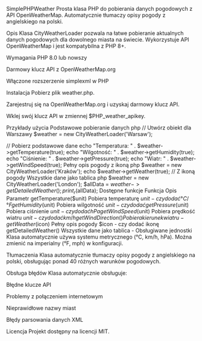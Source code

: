 SimplePHPWeather
Prosta klasa PHP do pobierania danych pogodowych z API OpenWeatherMap. Automatycznie tłumaczy opisy pogody z angielskiego na polski.

Opis
Klasa CityWeatherLoader pozwala na łatwe pobieranie aktualnych danych pogodowych dla dowolnego miasta na świecie. Wykorzystuje API OpenWeatherMap i jest kompatybilna z PHP 8+.

Wymagania
PHP 8.0 lub nowszy

Darmowy klucz API z OpenWeatherMap.org

Włączone rozszerzenie simplexml w PHP

Instalacja
Pobierz plik weather.php.

Zarejestruj się na OpenWeatherMap.org i uzyskaj darmowy klucz API.

Wklej swój klucz API w zmiennej $PHP_weather_apikey.

Przykłady użycia
Podstawowe pobieranie danych
php
// Utwórz obiekt dla Warszawy
$weather = new CityWeatherLoader('Warsaw');

// Pobierz podstawowe dane
echo "Temperatura: " . $weather->getTemperature(true);
echo "Wilgotność: " . $weather->getHumidity(true);
echo "Ciśnienie: " . $weather->getPressure(true);
echo "Wiatr: " . $weather->getWindSpeed(true);
Pełny opis pogody z ikoną
php
$weather = new CityWeatherLoader('Kraków');
echo $weather->getWeather(true); // Z ikoną pogody
Wszystkie dane jako tablica
php
$weather = new CityWeatherLoader('London');
$allData = $weather->getDetailedWeather();
print_r($allData);
Dostępne funkcje
Funkcja	Opis	Parametr
getTemperature($unit)	Pobiera temperaturę	$unit - czy dodać °C/°F
getHumidity($unit)	Pobiera wilgotność	$unit - czy dodać %
getPressure($unit)	Pobiera ciśnienie	$unit - czy dodać hPa
getWindSpeed($unit)	Pobiera prędkość wiatru	$unit - czy dodać km/h
getWindDirection()	Pobiera kierunek wiatru	-
getWeather($icon)	Pełny opis pogody	$icon - czy dodać ikonę
getDetailedWeather()	Wszystkie dane jako tablica	-
Obsługiwane jednostki
Klasa automatycznie używa systemu metrycznego (°C, km/h, hPa). Można zmienić na imperialny (°F, mph) w konfiguracji.

Tłumaczenia
Klasa automatycznie tłumaczy opisy pogody z angielskiego na polski, obsługując ponad 40 różnych warunków pogodowych.

Obsługa błędów
Klasa automatycznie obsługuje:

Błędne klucze API

Problemy z połączeniem internetowym

Nieprawidłowe nazwy miast

Błędy parsowania danych XML

Licencja
Projekt dostępny na licencji MIT.
